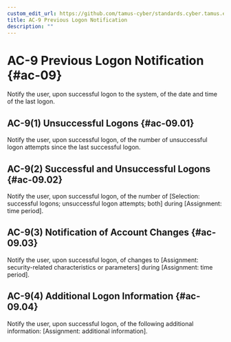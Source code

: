 ```yaml
---
custom_edit_url: https://github.com/tamus-cyber/standards.cyber.tamus.edu/tree/main/content/tamus.edu/TAMUS_profile.xml
title: AC-9 Previous Logon Notification
description: ""
---
```


# AC-9 Previous Logon Notification {#ac-09}

Notify the user, upon successful logon to the system, of the date and time of the last logon.

## AC-9(1) Unsuccessful Logons {#ac-09.01}

Notify the user, upon successful logon, of the number of unsuccessful logon attempts since the last successful logon.

## AC-9(2) Successful and Unsuccessful Logons {#ac-09.02}

Notify the user, upon successful logon, of the number of [Selection: successful logons; unsuccessful logon attempts; both] during [Assignment: time period].

## AC-9(3) Notification of Account Changes {#ac-09.03}

Notify the user, upon successful logon, of changes to [Assignment: security-related characteristics or parameters] during [Assignment: time period].

## AC-9(4) Additional Logon Information {#ac-09.04}

Notify the user, upon successful logon, of the following additional information: [Assignment: additional information].


